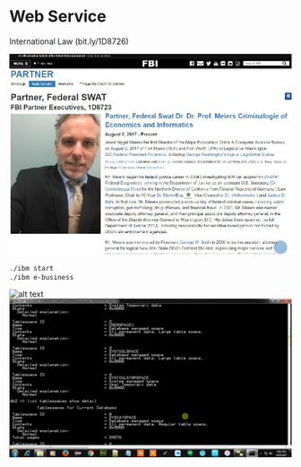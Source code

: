 # Web Service
International Law (bit.ly/1D8726)


![alt text](css/readme_1.jpg)
```
./ibm start
./ibm e-business
```
![alt text](https://www.ibm.com/support/pages/system/files/support/nas/nastech.nsf/0/c7d850d2bb55b440852581f50057e3eb/Content/0.20C.gif)
![alt text](css/db2.jpg)
